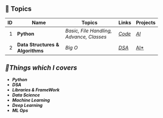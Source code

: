 

## 💼 Topics
| ID | Name | Topics |  Links  | Projects |
|-----:|-----------|----------------------|----------|----------|
|     1| **Python**      | *Basic, File Handling,  Advance,  Classes* | [*Code*](https://github.com/MuhammadAliyan10/Artificial_Intelligence/tree/main/Python) | [*AI*](https://github.com/users/MuhammadAliyan10/projects/2) |
|     2| **Data Structures & Algorithms**    | *Big O* | [*DSA*](https://github.com/MuhammadAliyan10/Artificial_Intelligence/tree/main/Data%20Structures%20%26%20Algorithms) | [AI*](https://github.com/users/MuhammadAliyan10/projects/2) |


## ***🌟Things which I covers***

- ***Python***
- ***DSA***
- ***Libraries & FrameWork***
- ***Data Science***
- ***Machine Learning***
- ***Deep Learning***
- ***ML Ops***
